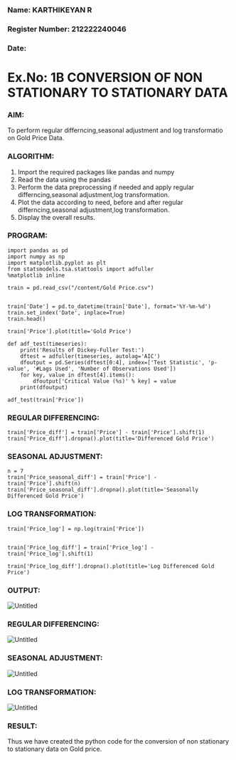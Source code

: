 ### Name: KARTHIKEYAN R
### Register Number: 212222240046
### Date:
# Ex.No: 1B                     CONVERSION OF NON STATIONARY TO STATIONARY DATA
### AIM:
To perform regular differncing,seasonal adjustment and log transformatio on Gold Price Data.
### ALGORITHM:
1. Import the required packages like pandas and numpy
2. Read the data using the pandas
3. Perform the data preprocessing if needed and apply regular differncing,seasonal adjustment,log transformation.
4. Plot the data according to need, before and after regular differncing,seasonal adjustment,log transformation.
5. Display the overall results.
### PROGRAM:
```
import pandas as pd
import numpy as np
import matplotlib.pyplot as plt
from statsmodels.tsa.stattools import adfuller
%matplotlib inline

train = pd.read_csv("/content/Gold Price.csv")


train['Date'] = pd.to_datetime(train['Date'], format='%Y-%m-%d')  
train.set_index('Date', inplace=True)  
train.head()

train['Price'].plot(title='Gold Price') 

def adf_test(timeseries):
    print('Results of Dickey-Fuller Test:')
    dftest = adfuller(timeseries, autolag='AIC')
    dfoutput = pd.Series(dftest[0:4], index=['Test Statistic', 'p-value', '#Lags Used', 'Number of Observations Used'])
    for key, value in dftest[4].items():
        dfoutput['Critical Value (%s)' % key] = value
    print(dfoutput)

adf_test(train['Price'])
```
### REGULAR DIFFERENCING:
```
train['Price_diff'] = train['Price'] - train['Price'].shift(1)
train['Price_diff'].dropna().plot(title='Differenced Gold Price')
```


### SEASONAL ADJUSTMENT:
```
n = 7 
train['Price_seasonal_diff'] = train['Price'] - train['Price'].shift(n) 
train['Price_seasonal_diff'].dropna().plot(title='Seasonally Differenced Gold Price')
```

### LOG TRANSFORMATION:
```
train['Price_log'] = np.log(train['Price'])


train['Price_log_diff'] = train['Price_log'] - train['Price_log'].shift(1)

train['Price_log_diff'].dropna().plot(title='Log Differenced Gold Price')
```
### OUTPUT:
![Untitled](https://github.com/user-attachments/assets/79a8bf69-c399-471e-b05a-cb5382759485)

### REGULAR DIFFERENCING:
![Untitled](https://github.com/user-attachments/assets/5066e3ae-471c-4e9b-a6a5-4deea0c96d93)


### SEASONAL ADJUSTMENT:
![Untitled](https://github.com/user-attachments/assets/3216bba1-03a4-4821-ac6d-6bc87d14f4ae)


### LOG TRANSFORMATION:

![Untitled](https://github.com/user-attachments/assets/36758b67-66f2-4f82-9441-991480ac6702)


### RESULT:
Thus we have created the python code for the conversion of non stationary to stationary data on Gold price.
